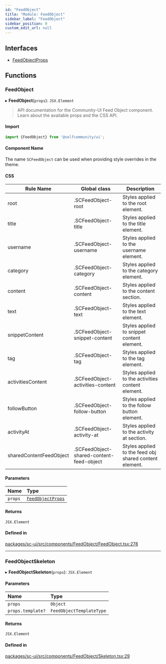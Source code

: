 ```yaml
---
id: "FeedObject"
title: "Module: FeedObject"
sidebar_label: "FeedObject"
sidebar_position: 0
custom_edit_url: null
---
```


## Interfaces

- [FeedObjectProps](../interfaces/FeedObject.FeedObjectProps)

## Functions

### FeedObject

▸ **FeedObject**(`props`): `JSX.Element`

> API documentation for the Community-UI Feed Object component. Learn about the available props and the CSS API.

#### Import

```jsx
import {FeedObject} from '@selfcommunity/ui';
```

#### Component Name

The name `SCFeedObject` can be used when providing style overrides in the theme.

#### CSS

|Rule Name|Global class|Description|
|---|---|---|
|root|.SCFeedObject-root|Styles applied to the root element.|
|title|.SCFeedObject-title|Styles applied to the title element.|
|username|.SCFeedObject-username|Styles applied to the username element.|
|category|.SCFeedObject-category|Styles applied to the category element.|
|content|.SCFeedObject-content|Styles applied to the content section.|
|text|.SCFeedObject-text|Styles applied to the text element.|
|snippetContent|.SCFeedObject-snippet-content|Styles applied to snippet content element.|
|tag|.SCFeedObject-tag|Styles applied to the tag element.|
|activitiesContent|.SCFeedObject-activities-content|Styles applied to the activities content element.|
|followButton|.SCFeedObject-follow-button|Styles applied to the follow button element.|
|activityAt|.SCFeedObject-activity-at|Styles applied to the activity at section.|
|sharedContentFeedObject|.SCFeedObject-shared-content-feed-object|Styles applied to the feed obj shared content element.|

#### Parameters

| Name | Type |
| :------ | :------ |
| `props` | [`FeedObjectProps`](../interfaces/FeedObject.FeedObjectProps) |

#### Returns

`JSX.Element`

#### Defined in

[packages/sc-ui/src/components/FeedObject/FeedObject.tsx:278](https://github.com/selfcommunity/community-ui/blob/3d68cce/packages/sc-ui/src/components/FeedObject/FeedObject.tsx#L278)

___

### FeedObjectSkeleton

▸ **FeedObjectSkeleton**(`props`): `JSX.Element`

#### Parameters

| Name | Type |
| :------ | :------ |
| `props` | `Object` |
| `props.template?` | `FeedObjectTemplateType` |

#### Returns

`JSX.Element`

#### Defined in

[packages/sc-ui/src/components/FeedObject/Skeleton.tsx:29](https://github.com/selfcommunity/community-ui/blob/3d68cce/packages/sc-ui/src/components/FeedObject/Skeleton.tsx#L29)
